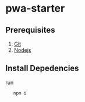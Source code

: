 # pwa-starter

## Prerequisites

1. [Git](https://git-scm.com/)
2. [Nodejs](https://nodejs.org/)

## Install Depedencies

run

```javascript
   npm i 
```
